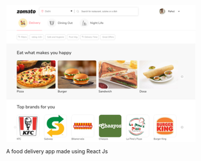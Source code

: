 ![App Screenshot](https://github.com/RahulDuhan17/Zomato-Clone/blob/main/public/images/Screenshot.png?raw=true)

A food delivery app made using React Js
